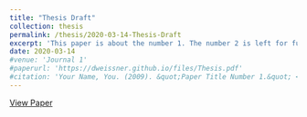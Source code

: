 ```yaml
---
title: "Thesis Draft"
collection: thesis
permalink: /thesis/2020-03-14-Thesis-Draft
excerpt: 'This paper is about the number 1. The number 2 is left for future work.'
date: 2020-03-14
#venue: 'Journal 1'
#paperurl: 'https://dweissner.github.io/files/Thesis.pdf'
#citation: 'Your Name, You. (2009). &quot;Paper Title Number 1.&quot; <i>Journal 1</i>. 1(1).'
---
```


[View Paper](https://dweissner.github.io/files/Thesis.pdf)

